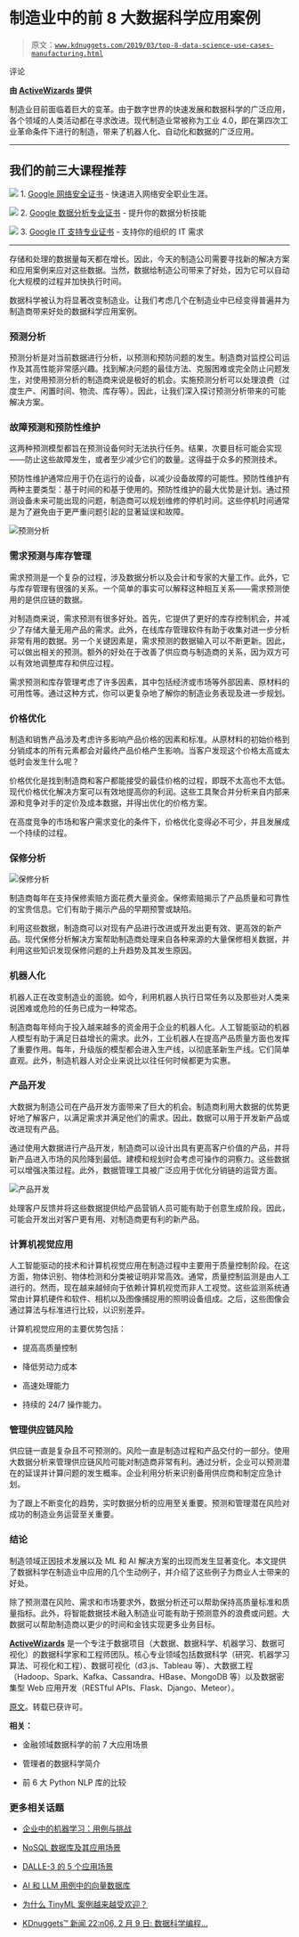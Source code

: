 # 制造业中的前 8 大数据科学应用案例

> 原文：[`www.kdnuggets.com/2019/03/top-8-data-science-use-cases-manufacturing.html`](https://www.kdnuggets.com/2019/03/top-8-data-science-use-cases-manufacturing.html)

评论

**由 [ActiveWizards](https://activewizards.com/) 提供**

制造业目前面临着巨大的变革。由于数字世界的快速发展和数据科学的广泛应用，各个领域的人类活动都在寻求改进。现代制造业常被称为工业 4.0，即在第四次工业革命条件下进行的制造，带来了机器人化、自动化和数据的广泛应用。

* * *

## 我们的前三大课程推荐

![](img/0244c01ba9267c002ef39d4907e0b8fb.png) 1\. [Google 网络安全证书](https://www.kdnuggets.com/google-cybersecurity) - 快速进入网络安全职业生涯。

![](img/e225c49c3c91745821c8c0368bf04711.png) 2\. [Google 数据分析专业证书](https://www.kdnuggets.com/google-data-analytics) - 提升你的数据分析技能

![](img/0244c01ba9267c002ef39d4907e0b8fb.png) 3\. [Google IT 支持专业证书](https://www.kdnuggets.com/google-itsupport) - 支持你的组织的 IT 需求

* * *

存储和处理的数据量每天都在增长。因此，今天的制造公司需要寻找新的解决方案和应用案例来应对这些数据。当然，数据给制造公司带来了好处，因为它可以自动化大规模的过程并加快执行时间。

数据科学被认为将显著改变制造业。让我们考虑几个在制造业中已经变得普遍并为制造商带来好处的数据科学应用案例。

### 预测分析

预测分析是对当前数据进行分析，以预测和预防问题的发生。制造商对监控公司运作及其高性能非常感兴趣。找到解决问题的最佳方法、克服困难或完全防止问题发生，对使用预测分析的制造商来说是极好的机会。实施预测分析可以处理浪费（过度生产、闲置时间、物流、库存等）。因此，让我们深入探讨预测分析带来的可能解决方案。

### 故障预测和预防性维护

这两种预测模型都旨在预测设备何时无法执行任务。结果，次要目标可能会实现——防止这些故障发生，或者至少减少它们的数量。这得益于众多的预测技术。

预防性维护通常应用于仍在运行的设备，以减少设备故障的可能性。预防性维护有两种主要类型：基于时间的和基于使用的。预防性维护的最大优势是计划。通过预测设备未来可能出现的问题，制造商可以规划维修的停机时间。这些停机时间通常是为了避免由于更严重问题引起的显著延误和故障。

![预测分析](img/2b27665756de535c83f6ad24554cb172.png)

### 需求预测与库存管理

需求预测是一个复杂的过程，涉及数据分析以及会计和专家的大量工作。此外，它与库存管理有很强的关系。一个简单的事实可以解释这种相互关系——需求预测使用的是供应链的数据。

对制造商来说，需求预测有很多好处。首先，它提供了更好的库存控制机会，并减少了存储大量无用产品的需求。此外，在线库存管理软件有助于收集对进一步分析非常有用的数据。另一个关键因素是，需求预测的数据输入可以不断更新。因此，可以做出相关的预测。额外的好处在于改善了供应商与制造商的关系，因为双方可以有效地调整库存和供应过程。

需求预测和库存管理考虑了许多因素，其中包括经济或市场等外部因素、原材料的可用性等。通过这种方式，你可以更复杂地了解你的制造业务表现及进一步规划。

### 价格优化

制造和销售产品涉及考虑许多影响产品价格的因素和标准。从原材料的初始价格到分销成本的所有元素都会对最终产品价格产生影响。当客户发现这个价格太高或太低时会发生什么呢？

价格优化是找到制造商和客户都能接受的最佳价格的过程，即既不太高也不太低。现代价格优化解决方案可以有效地提高你的利润。这些工具聚合并分析来自内部来源和竞争对手的定价及成本数据，并得出优化的价格方案。

在高度竞争的市场和客户需求变化的条件下，价格优化变得必不可少，并且发展成一个持续的过程。

### 保修分析

![保修分析](img/e86fc208fffd18407d4e75cc1280fabd.png)

制造商每年在支持保修索赔方面花费大量资金。保修索赔揭示了产品质量和可靠性的宝贵信息。它们有助于揭示产品的早期预警或缺陷。

利用这些数据，制造商可以对现有产品进行改进或开发出更有效、更高效的新产品。现代保修分析解决方案帮助制造商处理来自各种来源的大量保修相关数据，并利用这些知识发现保修问题的上升趋势及其发生原因。

### 机器人化

机器人正在改变制造业的面貌。如今，利用机器人执行日常任务以及那些对人类来说困难或危险的任务已成为一种常态。

制造商每年倾向于投入越来越多的资金用于企业的机器人化。人工智能驱动的机器人模型有助于满足日益增长的需求。此外，工业机器人在提高产品质量方面也发挥了重要作用。每年，升级版的模型都会进入生产线，以彻底革新生产线。它们简单直观。此外，制造机器人对企业来说比以往任何时候都更为实惠。

### 产品开发

大数据为制造公司在产品开发方面带来了巨大的机会。制造商利用大数据的优势更好地了解客户，以满足需求并满足他们的需求。因此，数据可以用于开发新产品或改进现有产品。

通过使用大数据进行产品开发，制造商可以设计出具有更高客户价值的产品，并将新产品进入市场的风险降到最低。建模和规划时会考虑可操作的洞察力。这些数据可以增强决策过程。此外，数据管理工具被广泛应用于优化分销链的运营方面。

![产品开发](img/a1a22bbfdde73941a4c1c81aaaff70d3.png)

处理客户反馈并将这些数据提供给产品营销人员可能有助于创意生成阶段。因此，可能会开发出对客户更有用、对制造商更有利的新产品。

### 计算机视觉应用

人工智能驱动的技术和计算机视觉应用在制造过程中主要用于质量控制阶段。在这方面，物体识别、物体检测和分类被证明非常高效。通常，质量控制监测是由人工进行的。然而，现在越来越倾向于依赖计算机视觉而非人工视觉。这些监测系统通常由计算机硬件和软件、相机以及图像捕捉用的照明设备组成。之后，这些图像会通过算法与标准进行比较，以识别差异。

计算机视觉应用的主要优势包括：

+   提高高质量控制

+   降低劳动力成本

+   高速处理能力

+   持续的 24/7 操作能力。

### 管理供应链风险

供应链一直是复杂且不可预测的。风险一直是制造过程和产品交付的一部分。使用大数据分析来管理供应链风险可能对制造商非常有利。通过分析，企业可以预测潜在的延误并计算问题的发生概率。企业利用分析来识别备用供应商和制定应急计划。

为了跟上不断变化的趋势，实时数据分析的应用至关重要。预测和管理潜在风险对成功的制造业务运营至关重要。

### 结论

制造领域正因技术发展以及 ML 和 AI 解决方案的出现而发生显著变化。本文提供了数据科学在制造业中应用的几个生动例子，并介绍了这些例子为商业人士带来的好处。

除了预测潜在风险、需求和市场要求外，数据分析还可以帮助保持高质量标准和质量指标。此外，将智能数据技术融入制造业可能有助于预测意外的浪费或问题。大数据可以帮助制造商以更少的时间和金钱实现更多业务目标。

**[ActiveWizards](https://activewizards.com/)** 是一个专注于数据项目（大数据、数据科学、机器学习、数据可视化）的数据科学家和工程师团队。核心专业领域包括数据科学（研究、机器学习算法、可视化和工程）、数据可视化（d3.js、Tableau 等）、大数据工程（Hadoop、Spark、Kafka、Cassandra、HBase、MongoDB 等）以及数据密集型 Web 应用开发（RESTful APIs、Flask、Django、Meteor）。

[原文](https://activewizards.com/blog/top-8-data-science-use-cases-in-manufacturing/)。转载已获许可。

**相关：**

+   金融领域数据科学的前 7 大应用场景

+   管理者的数据科学简介

+   前 6 大 Python NLP 库的比较

### 更多相关话题

+   [企业中的机器学习：用例与挑战](https://www.kdnuggets.com/2022/08/dss-machine-learning-enterprise-cases-challenges.html)

+   [NoSQL 数据库及其应用场景](https://www.kdnuggets.com/2023/03/nosql-databases-cases.html)

+   [DALLE-3 的 5 个应用场景](https://www.kdnuggets.com/5-use-cases-of-dalle-3)

+   [AI 和 LLM 用例中的向量数据库](https://www.kdnuggets.com/vector-databases-in-ai-and-llm-use-cases)

+   [为什么 TinyML 案例越来越受欢迎？](https://www.kdnuggets.com/2022/10/tinyml-cases-becoming-popular.html)

+   [KDnuggets™ 新闻 22:n06, 2 月 9 日: 数据科学编程…](https://www.kdnuggets.com/2022/n06.html)
